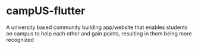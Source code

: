 # campUS-flutter
A university based community building app/website that enables students on campus to help each other and gain points, resulting in them being more recognized
